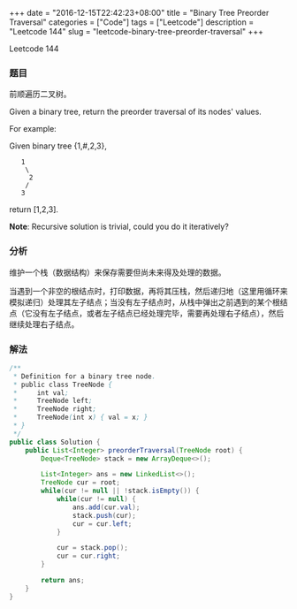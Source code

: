 +++
date = "2016-12-15T22:42:23+08:00"
title = "Binary Tree Preorder Traversal"
categories = ["Code"]
tags = ["Leetcode"]
description = "Leetcode 144"
slug = "leetcode-binary-tree-preorder-traversal"
+++


Leetcode 144

### 题目

前顺遍历二叉树。

Given a binary tree, return the preorder traversal of its nodes' values.

For example:

Given binary tree {1,#,2,3},

```
   1
    \
     2
    /
   3
```

return [1,2,3].

__Note__: Recursive solution is trivial, could you do it iteratively?

### 分析

维护一个栈（数据结构）来保存需要但尚未来得及处理的数据。

当遇到一个非空的根结点时，打印数据，再将其压栈，然后递归地（这里用循环来模拟递归）处理其左子结点；当没有左子结点时，从栈中弹出之前遇到的某个根结点（它没有左子结点，或者左子结点已经处理完毕，需要再处理右子结点），然后继续处理右子结点。

### 解法

```java
/**
 * Definition for a binary tree node.
 * public class TreeNode {
 *     int val;
 *     TreeNode left;
 *     TreeNode right;
 *     TreeNode(int x) { val = x; }
 * }
 */
public class Solution {
    public List<Integer> preorderTraversal(TreeNode root) {
        Deque<TreeNode> stack = new ArrayDeque<>();

        List<Integer> ans = new LinkedList<>();
        TreeNode cur = root;
        while(cur != null || !stack.isEmpty()) {
            while(cur != null) {
                ans.add(cur.val);
                stack.push(cur);
                cur = cur.left;
            }

            cur = stack.pop();
            cur = cur.right;
        }

        return ans;
    }
}
```